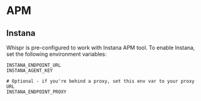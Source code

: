 # APM

## Instana

Whispr is pre-configured to work with Instana APM tool. To enable Instana, set the following environment variables:

```
INSTANA_ENDPOINT_URL
INSTANA_AGENT_KEY

# Optional - if you're behind a proxy, set this env var to your proxy URL
INSTANA_ENDPOINT_PROXY
```